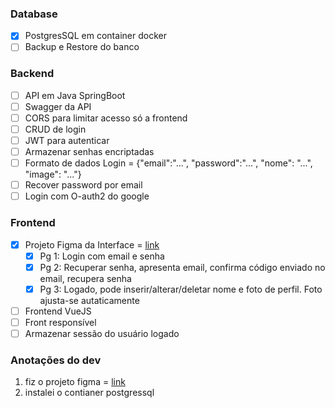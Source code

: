 ### Database
- [x] PostgresSQL em container docker
- [ ] Backup e Restore do banco

### Backend
- [ ] API em Java SpringBoot
- [ ] Swagger da API
- [ ] CORS para limitar acesso só a frontend
- [ ] CRUD de login
- [ ] JWT para autenticar
- [ ] Armazenar senhas encriptadas
- [ ] Formato de dados Login = {"email":"...", "password":"...", "nome": "...", "image": "..."}
- [ ] Recover password por email
- [ ] Login com O-auth2 do google

### Frontend

- [x] Projeto Figma da Interface = [link](https://www.figma.com/file/kSQhE0iqiMA2EG1o3FIme8/fullstack_practicing_project?type=design&node-id=0%3A1&mode=design&t=H1AuFFcr3fOhjI3Z-1)
    - [x] Pg 1: Login com email e senha
    - [x] Pg 2: Recuperar senha, apresenta email, confirma código enviado no email, recupera senha
    - [x] Pg 3: Logado, pode inserir/alterar/deletar nome e foto de perfil. Foto ajusta-se autaticamente
- [ ] Frontend VueJS
- [ ] Front responsível
- [ ] Armazenar sessão do usuário logado

### Anotações do dev

1. fiz o projeto figma = [link](https://www.figma.com/file/kSQhE0iqiMA2EG1o3FIme8/fullstack_practicing_project?type=design&node-id=0%3A1&mode=design&t=H1AuFFcr3fOhjI3Z-1)
2. instalei o contianer postgressql